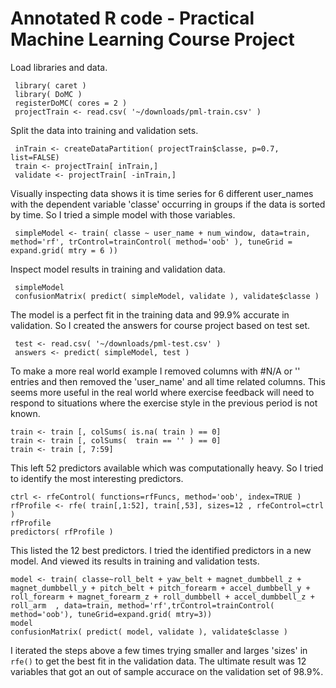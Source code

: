 Annotated R code - Practical Machine Learning Course Project
============
Load libraries and data.

     library( caret )
     library( DoMC )
     registerDoMC( cores = 2 )
     projectTrain <- read.csv( '~/downloads/pml-train.csv' )

Split the data into training and validation sets.

     inTrain <- createDataPartition( projectTrain$classe, p=0.7, list=FALSE)
     train <- projectTrain[ inTrain,]
     validate <- projectTrain[ -inTrain,]

Visually inspecting data shows it is time series for 6 different user_names with the dependent variable 'classe' occurring in groups if the data is sorted by time.  So I tried a simple model with those variables.

     simpleModel <- train( classe ~ user_name + num_window, data=train, method='rf', trControl=trainControl( method='oob' ), tuneGrid = expand.grid( mtry = 6 ))

Inspect model results in training and validation data.

     simpleModel
     confusionMatrix( predict( simpleModel, validate ), validate$classe )

The model is a perfect fit in the training data and 99.9% accurate in validation.  So I created the answers for course project based on test set.

     test <- read.csv( '~/downloads/pml-test.csv' )
     answers <- predict( simpleModel, test )

To make a more real world example I removed columns with #N/A or '' entries and then removed the 'user_name' and all time related columns.  This seems more useful in the real world where exercise feedback will need to respond to situations where the exercise style in the previous period is not known.

    train <- train [, colSums( is.na( train ) == 0]
    train <- train [, colSums(  train == '' ) == 0]
    train <- train [, 7:59]

This left 52 predictors available which was computationally heavy.  So I tried to identify the most interesting predictors.

    ctrl <- rfeControl( functions=rfFuncs, method='oob', index=TRUE )
    rfProfile <- rfe( train[,1:52], train[,53], sizes=12 , rfeControl=ctrl )
    rfProfile
    predictors( rfProfile )

This listed the 12 best predictors.  I tried the identified predictors in a new model.  And viewed its results in training and validation tests.

    model <- train( classe~roll_belt + yaw_belt + magnet_dumbbell_z + magnet_dumbbell_y + pitch_belt + pitch_forearm + accel_dumbbell_y + roll_forearm + magnet_forearm_z + roll_dumbbell + accel_dumbbell_z + roll_arm  , data=train, method='rf',trControl=trainControl( method='oob'), tuneGrid=expand.grid( mtry=3))
    model
    confusionMatrix( predict( model, validate ), validate$classe )

I iterated the steps above a few times  trying smaller and larges 'sizes' in `rfe()` to get the best fit in the validation data.  The ultimate result was 12 variables that got an out of sample accurace on the validation set of 98.9%.
